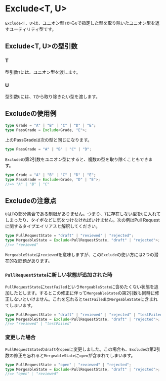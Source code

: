 # Exclude&lt;T, U&gt;

`Exclude<T, U>`は、ユニオン型`T`から`U`で指定した型を取り除いたユニオン型を返すユーティリティ型です。

## Exclude&lt;T, U&gt;の型引数

### T

型引数`T`には、ユニオン型を渡します。

### U

型引数`U`には、`T`から取り除きたい型を渡します。

## Excludeの使用例

```typescript
type Grade = "A" | "B" | "C" | "D" | "E";
type PassGrade = Exclude<Grade, "E">;
```

上のPassGradeは次の型と同じになります。

```typescript
type PassGrade = "A" | "B" | "C" | "D";
```

`Exclude`の第2引数をユニオン型にすると、複数の型を取り除くこともできます。

```typescript
type Grade = "A" | "B" | "C" | "D" | "E";
type PassGrade = Exclude<Grade, "D" | "E">;
//=> "A" | "B" | "C"
```

## Excludeの注意点

`U`は`T`の部分集合である制限がありません。つまり、`T`に存在しない型を`U`に入れてしまったり、タイポなどに気をつけなければいけません。次の例はPull Requestに関するタイプエイリアスと解釈してください。

```typescript
type PullRequestState = "draft" | "reviewed" | "rejected";
type MergeableState = Exclude<PullRequestState, "draft" | "rejected">;
//=> "reviewed"
```

`MergeableState`は`reviewed`を意味しますが、この`Exclude`の使い方には2つの潜在的な問題があります。

### `PullRequestState`に新しい状態が追加された時

`PullRequestState`に`testFailed`という`MergeableState`に含めたくない状態を追加したとします。するとこの修正に伴って`MergeableState`の第2引数も同時に修正しないといけません。これを忘れると`testFailed`は`MergeableState`に含まれてしまいます。

```typescript
type PullRequestState = "draft" | "reviewed" | "rejected" | "testFailed";
type MergeableState = Exclude<PullRequestState, "draft" | "rejected">;
//=> "reviewed" | "testFailed"
```

### 変更した場合

`PullRequestState`の`draft`を`open`に変更しました。この場合も、`Exclude`の第2引数の修正を忘れると`MergeableState`に`open`が含まれてしまいます。

```typescript
type PullRequestState = "open" | "reviewed" | "rejected";
type MergeableState = Exclude<PullRequestState, "draft" | "rejected">;
//=> "open" | "reviewed"
```

